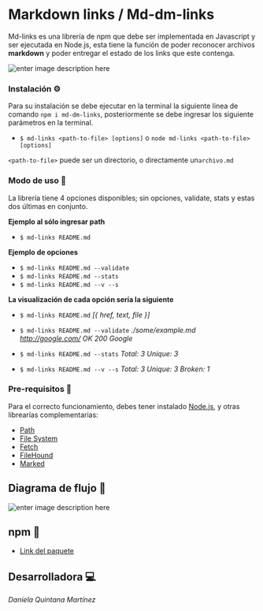 # Markdown links / Md-dm-links

  

Md-links es una librería de npm que debe ser implementada en Javascript y ser ejecutada en Node.js, esta tiene la función de poder reconocer archivos **markdown** y poder entregar el estado de los links que este contenga.


![enter image description here](https://lh3.googleusercontent.com/uNYh9gXQ5aEaWT58lL7bfhfIS1VxLH13nKhXYDsajl0rbOT1u9dEB6NruPFm89BHd-PX88EpqbVX5A)
  

### Instalación ⚙

Para su instalación se debe ejecutar en la terminal la siguiente linea de comando `npm i md-dm-links`, posteriormente se debe ingresar los siguiente parámetros en la terminal.

  

 - `$ md-links <path-to-file> [options]` o `node md-links <path-to-file>
   [options]`

 
`<path-to-file>` puede ser un directorio, o directamente un`archivo.md`

  
  

### Modo de uso 📔

La librería tiene 4 opciones disponibles; sin opciones, validate, stats y estas dos últimas en conjunto.

  

**Ejemplo al sólo ingresar path**

 - `$ md-links README.md`

**Ejemplo de opciones**

 - `$ md-links README.md --validate`
 - `$ md-links README.md --stats`
 - `$ md-links README.md --v --s`

  

**La visualización de cada opción sería la siguiente**

 - `$ md-links README.md`
   *[{ href, text, file }]*

 - `$ md-links README.md --validate`
   *./some/example.md http://google.com/ OK 200 Google*

 - `$ md-links README.md --stats`
   *Total: 3 Unique: 3*

 - `$ md-links README.md --v --s`
   *Total: 3 Unique: 3 Broken: 1*

  
  

### Pre-requisitos 🚦

Para el correcto funcionamiento, debes tener instalado [Node.js](https://nodejs.org/), y otras librearías complementarias:

  

-  [Path](https://nodejs.org/api/path.html)
-  [File System](https://nodejs.org/api/fs.html)
-  [Fetch](https://www.npmjs.com/package/fetch)
-  [FileHound](https://www.npmjs.com/package/filehound)
-  [Marked](https://www.npmjs.com/package/marked)

  
  

## Diagrama de flujo 📝


![enter image description here](https://lh3.googleusercontent.com/t_HfDNHi0-vpX2tWfIfFzybqJeP6GyXGDO-67it9a5bLyvc6WByvcpegaSklPljl541iYOaN_k1QMQ)  


## npm 📌

-  [Link del paquete](https://www.npmjs.com/package/md-dm-links)


## Desarrolladora 💻
*Daniela Quintana Martínez*